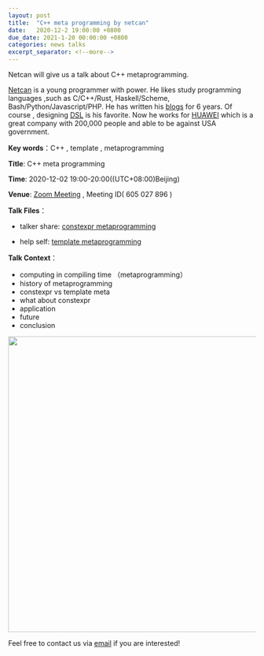 ```yaml
---
layout: post
title:  "C++ meta programming by netcan"
date:   2020-12-2 19:00:00 +0800
due_date: 2021-1-20 00:00:00 +0800
categories: news talks
excerpt_separator: <!--more-->
---
```


Netcan will give us a talk about C++ metaprogramming.

<!--more-->

[Netcan](https://netcan.github.io/about/) is a young programmer with power. He likes study programming languages ,such as C/C++/Rust, Haskell/Scheme, Bash/Python/Javascript/PHP. He has written his [blogs](https://netcan.github.io/archives/) for 6 years. Of course , designing [DSL](https://netcan.github.io/2020/08/30/C-%E5%85%83%E7%BC%96%E7%A8%8B%E4%B9%8B%E4%BB%A3%E7%A0%81%E7%94%9F%E6%88%90%EF%BC%9A%E8%AE%BE%E8%AE%A1%E5%B9%B6%E5%AE%9E%E7%8E%B0%E6%8B%93%E6%89%91%E7%BB%93%E6%9E%84DSL/)  is his favorite.  Now he works for [HUAWEI](https://www.huawei.com/) which is a great company with 200,000 people and able to be against USA government.

**Key words**：C++ ,  template , metaprogramming

**Title**: C++ meta programming

**Time**: 2020-12-02 19:00-20:00((UTC+08:00)Beijing) 

**Venue**: [Zoom Meeting](https://welink-meeting.zoom.us/j/605027896) , Meeting ID( 605 027 896 )  

**Talk Files**： 

- talker share: [constexpr metaprogramming](https://deeplang.org/assets/files/CONSTEXPR%20%E4%BB%8E%2011%20%E5%88%B0%2020.pdf) 

- help self: [template metaprogramming](https://deeplang.org/assets/files/Modern%20C++%E6%A8%A1%E6%9D%BF%E5%85%83%E7%BC%96%E7%A8%8B.pdf)

**Talk Context**：

- computing in compiling time （metaprogramming）
- history of metaprogramming
- constexpr vs template meta
- what about constexpr
- application
- future
- conclusion

<img src="https://deeplang.org/assets/images/atom-meta-programming.jpg" width="600" />


Feel free to contact us via [email](mailto:swubear@163.com) if you are interested!

